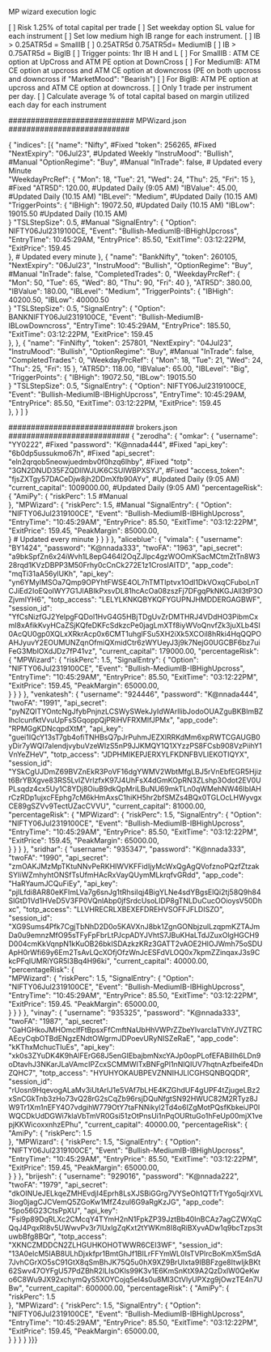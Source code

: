 MP wizard execution logic 

[ ] Risk 1.25% of total capital per trade
[ ] Set weekday option SL value for each instrument
[ ] Set low medium high IB range for each instrument. 
[ ] IB > 0.25ATR5d = SmallIB
[ ] 0.25ATR5d <IB > 0.75ATR5d= MediumIB
[ ] IB > 0.75ATR5d = BigIB
[ ] Trigger points: 1hr IB H and L
[ ] For SmallIB : ATM CE option at UpCross and ATM PE option at DownCross
[ ] For MediumIB: ATM CE option at upcross and ATM CE option at downcross (PE on both upcross and downcross if "MarketMood": "Bearish")
[ ] For BigIB: ATM PE option at upcross and ATM CE option at downcross.
[ ] Only 1 trade per instrument per day.
[ ] Calculate average % of total capital based on margin utilized each day for each instrument

############################ MPWizard.json ###########################

{
	"indices": [{
			"name": "Nifty", #Fixed
			"token": 256265, #Fixed
			"NextExpiry": "06Jul23", #Updated Weekly
			"InstruMood": "Bullish", #Manual
            "OptionRegime": "Buy", #Manual
			"InTrade": false, # Updated every Minute			
            "WeekdayPrcRef": {
                "Mon": 18,
				"Tue": 21,
				"Wed": 24,
				"Thu": 25,
				"Fri": 15 
            }, #Fixed
            "ATR5D": 120.00, #Updated Daily (9:05 AM)
            "IBValue": 45.00, #Updated Daily (10.15 AM)
            "IBLevel": "Medium", #Updated Daily (10.15 AM)			
			"TriggerPoints": {
				"IBHigh": 19072.50, #Updated Daily (10.15 AM)
				"IBLow": 19015.50	#Updated Daily (10.15 AM)			
			}
            "TSLStepSize": 0.5, #Manual
            "SignalEntry": {
                "Option": NIFTY06Jul2319100CE,
                "Event": "Bullish-MediumIB-IBHighUpcross",
				"EntryTime": 10:45:29AM,
				"EntryPrice": 85.50,
                "ExitTime": 03:12:22PM,
                "ExitPrice": 159.45			
			}, # Updated every minute
		},
		{
			"name": "BankNifty",
			"token": 260105,
			"NextExpiry": "06Jul23",
			"InstruMood": "Bullish",
            "OptionRegime": "Buy", #Manual
			"InTrade": false,
			"CompletedTrades": 0,
            "WeekdayPrcRef": {
                "Mon": 50,
				"Tue": 65,
				"Wed": 80,
				"Thu": 90,
				"Fri": 40
            },
            "ATR5D": 380.00,
            "IBValue": 180.00,
            "IBLevel": "Medium",
			"TriggerPoints": {
				"IBHigh": 40200.50,
				"IBLow": 40000.50				
			}
            "TSLStepSize": 0.5,
            "SignalEntry": {
                "Option": BANKNIFTY06Jul2319100CE,
                "Event": "Bullish-MediumIB-IBLowDowncross",
				"EntryTime": 10:45:29AM,
				"EntryPrice": 185.50,
                "ExitTime": 03:12:22PM,
                "ExitPrice": 159.45			
			},
		},
		{
			"name": "FinNifty",
			"token": 257801,
			"NextExpiry": "04Jul23",
			"InstruMood": "Bullish",
            "OptionRegime": "Buy", #Manual
			"InTrade": false,
			"CompletedTrades": 0,
            "WeekdayPrcRef": {
                "Mon": 18,
				"Tue": 21,
				"Wed": 24,
				"Thu": 25,
				"Fri": 15
            },
            "ATR5D": 118.00,
            "IBValue": 65.00,
            "IBLevel": "Big",
			"TriggerPoints": {
				"IBHigh": 19072.50,
				"IBLow": 19015.50				
			}
            "TSLStepSize": 0.5,
            "SignalEntry": {
                "Option": NIFTY06Jul2319100CE,
                "Event": "Bullish-MediumIB-IBHighUpcross",
				"EntryTime": 10:45:29AM,
				"EntryPrice": 85.50,
                "ExitTime": 03:12:22PM,
                "ExitPrice": 159.45			
			},
		}
	]
}

############################ brokers.json ###########################
{
    "zerodha": {
        "omkar": {
            "username": "YY0222", #Fixed
            "password": "K@nnada444", #Fixed
            "api_key": "6b0dp5ussukmo67h", #Fixed
            "api_secret": "eln2qrqob5neowjuedmbv0f0hzq6lhby", #Fixed
            "totp": "3GN2DNUD35FZQDIIWJUK6CSUIWBPXSYJ", #Fixed
            "access_token": "fjsZXTgy57DACeDjw8jh2DDmXfb90AYv", #Updated Daily (9:05 AM)
            "current_capital": 1009000.00, #Updated Daily (9:05 AM)
            "percentageRisk": {
                "AmiPy": {
                    "riskPerc": 1.5  #Manual                 
                },
                "MPWizard": {
                    "riskPerc": 1.5, #Manual
                    "SignalEntry": {
                        "Option": "NIFTY06Jul2319100CE",
                        "Event": "Bullish-MediumIB-IBHighUpcross",
                        "EntryTime": "10:45:29AM",
                        "EntryPrice": 85.50,
                        "ExitTime": "03:12:22PM",
                        "ExitPrice": 159.45,
                        "PeakMargin": 85000.00,		
                    } # Updated every minute
            }
            }
        }
    },
    "aliceblue": {
        "vimala": {
            "username": "BY1424",
            "password": "K@nnada333",
            "twoFA": "1963",
            "api_secret": "a9bkSpfZn6x24iWvh1L8epG464l2OqZJIpc4gzWOOmKSacMCtmZtTn8W328rqd1KVzDBPP3M50Frhy0cCnCk272E1z1CrosIAlTD",
            "app_code": "mqTi31aA56ylUKh",
            "api_key": "yn6YMylMSOa7Qmp9OPYhtFWSE4OL7hTMTIptvx1Odl1DkVOxqCFuboLnTCJiEd2IoEQolWY7G1JlABIkPxsvDL81hcAcOa08zszFj7DFgqPkNKGJAll3tP3OZjvmIYH6",
            "totp_access": "LELYLKNKQBYKQFYGUPNJHMDDERGAGBWF",
            "session_id": "YfCsNizfGJ2YelpgFQDol1HvG4G5HBjTDgUvZrDMTHRJ4VDdHO3PibmCxmI8xAfikKvyHCaZSjKQfeDKFcSdkzcPe0jagLmXTf8iyWVoQnvfZk3juXLb4SI0AcQU0gp0XQLxXRkrAcp0x6CMT1uhglFSu5XH2iXk5XCOil8hRki4HqQQPOAHJyuvY2EOUMUNZqnOfmiQXmidCtr6zWYUeyJ3j9k7NejG0UGCBF6bz7uiFeG3MblOXdJDz7fP41vz",
            "current_capital": 179000.00,
            "percentageRisk": {
                "MPWizard": {
                    "riskPerc": 1.5,
                    "SignalEntry": {
                        "Option": "NIFTY06Jul2319100CE",
                        "Event": "Bullish-MediumIB-IBHighUpcross",
                        "EntryTime": "10:45:29AM",
                        "EntryPrice": 85.50,
                        "ExitTime": "03:12:22PM",
                        "ExitPrice": 159.45,
                        "PeakMargin": 65000.00,			
                    }
            }
            }
        },
        "venkatesh": {
            "username": "924446",
            "password": "K@nnada444",
            "twoFA": "1991",
            "api_secret": "pyNZQITYOntcNgJfybPnjnzLCSWySWekJyIdWArllibJodoOUAZguBKBlmBZIhclcunfktVvuUpFsSGqoppQjPRiHVFRXMlfJPMx",
            "app_code": "RPMGgKDNcqpdXtM",
            "api_key": "guei1IQcY13sT7gb4ofiTNHBsQ7pJrPuhmJEZXlRRKdMm6xpRWTCGAUGB0yDir7yWQI7aIendjvybuVzeWIzS5nP9JJKMQY1Q1XYzzPS8FCsb908VzPiihY1VnYeZHeV",
            "totp_access": "JDPHMIKEPJERXYLFKDNFBVLIEKOTIQYX",
            "session_id": "YSkCgUJDmZ69BVZnEkR3PoVF16dgYWMV2WbtMfgLBJ5rVnEbfEGR5Hjizt6BrYBXgve83RS5LvIZVrIzfxK97J4UhFsX4dGmKOpRN3ZLshp3Odot2EV0UPLsqdz4cx5Uy1C8YDj8OiuB9dkQpMriLBuNU69mkTLn0qWMehNW46IbIAHrCzRDp1ujxcFEphg7cM6kHmAxsC1hiKH5hr2bfSMZs4BQx0TGLOcLHWyvgxCE89gSZVv9TectUZacCVVU",
            "current_capital": 81000.00,
            "percentageRisk": {
                "MPWizard": {
                    "riskPerc": 1.5,
                    "SignalEntry": {
                        "Option": "NIFTY06Jul2319100CE",
                        "Event": "Bullish-MediumIB-IBHighUpcross",
                        "EntryTime": "10:45:29AM",
                        "EntryPrice": 85.50,
                        "ExitTime": "03:12:22PM",
                        "ExitPrice": 159.45,
                        "PeakMargin": 65000.00,			
                    }
            }
            }
        },
        "sridhar": {
            "username": "935347",
            "password": "K@nnada333",
            "twoFA": "1990",
            "api_secret": "zmOAKJMzMpTKtuNNvPeRKHIWVKFFidIjyMcWxQgAgQVofznoPQzfZtzakSYIiWZmhyhtONSfTsUfmHAcRxVayQUymMLkrqfvGRdd",
            "app_code": "HaRYaumJCQuFiEy",
            "api_key": "pjILfdi8AR80eKFImLVa7g6snJg1tRhsiIqj4BigYLNe4sdYBgsElQi2tj58Q9h84SlGtD1Vd1HVeD5V3FP0VQnlAbp0jfSrdcUsoLIDP8gTNLDuCucOOioysV50Dhxc",
            "totp_access": "LLVHRECRLXBEXEFDREHVSOFFJFLDISZO",
            "session_id": "XG9Sums4Pfk7CgjTbNhD2D0o5KAVXnJ8bk1ZgnGONbjzulLzqpmKZTAJmDa0u9emnzMfO95sTFyFpFbrLtPJcpADYJVhtS7JBuKHaLTdJZuxOlgHGCH9D004cmKkVqnpN1kKuOB26bkISDAzkzKRz3GATT2vAOE2HlOJWmh75oSDUApH0rWfi69y6Em2TsAvLQcXOfjOfzWnJcESFdVLOQ0x7kpmZZinqaxJ3s9CkcPFqIUMRiYGR5l3Bq4H96ki",
            "current_capital": 40000.00,
            "percentageRisk": {                
                "MPWizard": {
                    "riskPerc": 1.5,
                    "SignalEntry": {
                        "Option": "NIFTY06Jul2319100CE",
                        "Event": "Bullish-MediumIB-IBHighUpcross",
                        "EntryTime": "10:45:29AM",
                        "EntryPrice": 85.50,
                        "ExitTime": "03:12:22PM",
                        "ExitPrice": 159.45.
                        "PeakMargin": 65000.00,			
                    }
            }
            }
        },
        "vinay": {
            "username": "935325",
            "password": "K@nnada333",
            "twoFA": "1987",
            "api_secret": "GaHGHkoJMHOmclfFtBpsxFfCmftNaUbHhVWPrZZbeYIvarcIaTVhYJVZTRCAEcyCqbOTBdENgzENdtOWgrmJDPoevURyNISZeRaE",
            "app_code": "kKThxMchucTIuEs",
            "api_key": "xk0s3ZYuDK4K9hAlFErG68J5enGIEbajbmNxcYAJp0opPLofEFABilIh6LDn9oDtavhJ3NKarJLaVAmcIPZcxSCMMWITxBNFgPl1nNlQIUV7hqtnAzfbeife4DnZQHC7",
            "totp_access": "HYUHYOKAUBPEVZNNIHJLICGHSQNBQQDR",
            "session_id": "rUosn9HqevogALaMv3iUtArIJ1e5VAf7bLHE4KZGhdUF4gUPF4tZjugeLBz2xSnCGkTnb3zHo73vQ28rG2sCqZb96rsjDQuNfgtSN92HWUC82M2RTyz8JW9Tr1Xm1nEFY4O7vdgihW779OtY7taFNNikyl2Td4o6IZgMotPQsfKbkeiJP0lWQCDkUdDGWi7klaVbTmVR0Gsi51zOtPnsUi1nPqOURtuGo1hFeUp00mjX1vepjKKWicoxxnhzEPhu",
            "current_capital": 40000.00,
            "percentageRisk": {
                "AmiPy": {
                    "riskPerc": 1.5                   
                },
                "MPWizard": {
                    "riskPerc": 1.5,
                    "SignalEntry": {
                        "Option": "NIFTY06Jul2319100CE",
                        "Event": "Bullish-MediumIB-IBHighUpcross",
                        "EntryTime": "10:45:29AM",
                        "EntryPrice": 85.50,
                        "ExitTime": "03:12:22PM",
                        "ExitPrice": 159.45,
                        "PeakMargin": 65000.00,			
                    }
            }
            },
        "brijesh": {
            "username": "929016",
            "password": "K@nnada222",
            "twoFA": "1979",
            "api_secret": "dkOINUeJELkqeZMHEvdjI4Eprh8LsXJSBiGGrg7VYSeOh1QTTrTYgo5qjrXVL3iog0jagCJCVemQ5ZGoKw1MfZ4zul6G9aRgKzJG",
            "app_code": "5po56G23CtsPpXU",
            "api_key": "Fsi9p89DqRLXc2CMcqY4TYmH2nN1FpkZP39JztBb40InBCAz7agCZWXqCQqJ4PqxRI8v5UWwvPv3r7lUxlgZqKxt2tYWKm8I8qRiBXyvADw1q9bcTzps3tuwbBfg8BQr",
            "totp_access": "XKNCZMDDCN2ZLHGUHKOHOTWWR6CEI3WF",
            "session_id": "13A0elcM5IAB8ULhDjxkfpr1BmtGhJf1BILrFFYmWL0IsTVPlrcBoKmX5mSdA7JvhCGrXO5sC91GtX8qSmBhJK75Q5u0hX9XZ9BrUIxta9IBBFzge8ItwIjkBKt62Swv47OYFgU57PdZBhR2lLIsOKls99K3v1E6KmSnKtX9A2QzDxlW0QeKwo6C8Wu9JX92xchymQyS5XOYCojq5eI4s0u8Ml3CtVlyUPXzg9jOwzTE4n7UBw",
            "current_capital": 600000.00,
            "percentageRisk": {
                "AmiPy": {
                    "riskPerc": 1.5                   
                },
                "MPWizard": {
                    "riskPerc": 1.5,
                    "SignalEntry": {
                        "Option": "NIFTY06Jul2319100CE",
                        "Event": "Bullish-MediumIB-IBHighUpcross",
                        "EntryTime": "10:45:29AM",
                        "EntryPrice": 85.50,
                        "ExitTime": "03:12:22PM",
                        "ExitPrice": 159.45,
                        "PeakMargin": 65000.00,			
                    }
            }
        }
    }
}}}



